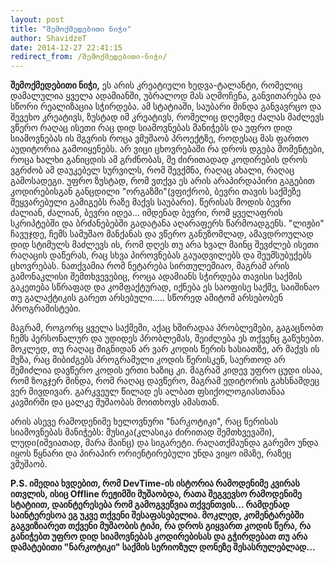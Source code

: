 ```yaml
---
layout: post
title: "შემოქმედებითი ნიჭი"
author: ShavidzeT
date: 2014-12-27 22:41:15
redirect_from: /შემოქმედებითი-ნიჭი/
---
```

**შემოქმედებითი ნიჭი,** ეს არის კრეატიული ხედვა-ტალანტი, რომელიც დამალულია ყველა ადამიანში, უბრალოდ მას აღმოჩენა, განვითარება და სწორი რეალიზაცია სჭირდება. ამ სტატიაში, საუბარი მინდა განვავრცო და შევეხო კრეატივს, ზუსტად იმ კრეატივს, რომელიც დღემდე ძალას მაძლევს ვწერო რაღაც ისეთი რაც დიდ სიამოვნებას მანიჭებს და უფრო დიდ სიამოვნებას ის მგვრის როცა ვმუშაობ პროექტზე, როდესაც მას ფართო აუდიტორია გამოიყენებს. არ ვიცი ცხოვრებაში რა დროს დგება მომენტები, როცა ხალხი განიცდის ამ გრძნობას, მე ძირითადად კოდირების დროს ვგრძობ ამ დაუკებელ სურვილს, რომ შევქმნა, რაღაც ახალი, რაღაც გამოსადეგი. უფრო ზუსტად, რომ ვთქვა ეს არის არაპირდაპირი გაგებით კოდირებისგან განცდილი "ორგაზმი"(ვფიქრობ, ბევრი თავის საქმეზე შეყვარებული გამიგებს რაზე მაქვს საუბარი). წერისას მოდის ბევრი ძალიან, ძალიან, ბევრი იდეა... იმდენად ბევრი, რომ ყველაფრის სკრიპტებში და ბრძანებებში გადატანა აღარაფერს წარმოადგენს. "ლიჟბი" ჩავუჯდე, ჩემს სამუშაო მანქანას და ვწერო განუზომლად, ამავდროულად დიდ სტიმულს მაძლევს ის, რომ დღეს თუ არა ხვალ მაინც შევძლებ ისეთი რაღაცის დაწერას, რაც სხვა პიროვნებას გაუადვილებს და შეუმსუბუქებს ცხოვრებას. ნათქვამია რომ ნეტარება სირთულეშიაო, მაგრამ არის გამონაკლისი შემთხვევებიც, როცა ადამიანს სჭირდება თავისი საქმის გაკეთება სწრაფად და კომფაქტურად, იქნება ეს საოფისე საქმე, საიშინაო თუ გალაქტიკის გარეთ არსებული..... სწორედ ამიტომ არსებობენ პროგრამისტები.

მაგრამ, როგორც ყველა საქმეში, აქაც ხშირადაა პრობლემები, გაგაცნობთ ჩემს პერსონალურ და უდიდეს პრობლემას, შეიძლება ეს თქვენც გაწუხებთ. მოკლედ, თუ რაღაც შიგნიდან არ ვარ კოდის წერის ხასიათზე, არ მაქვს ის მუზა, რაც მიბიძგებს პროგრამული კოდის წერისკენ, საერთოდ არ შემიძლია დავწერო კოდის ერთი ხაზიც კი.
მაგრამ კიდევ უფრო ცუდი ისაა, რომ ზოგჯერ მინდა, რომ რაღაც დავწერო, მაგრამ ედიტორის გახსნამდეც ვერ მივდივარ. გარკვეულ წილად ეს ალბათ ფსიქოლოგიასთანაა კავშირში და ცალკე მუშაობას მოითხოვს ამასთან.

არის ასევე რამოდენიმე ხელოვნური "ნარკოტიკი", რაც წერისას სიამოვნებას მანიჭებს: მუსიკა(კლასიკა ძირითად შემთხვევაში), ლუდი(იშვიათად, მარა მაინც) და სიგარეტი. რაღათქმაუნდა გარემო უნდა იყოს წყნარი და პირაპირ ორიენტირებული უნდა ვიყო იმაზე, რაზეც ვმუშაობ.

**P.S. იმედია ხვდებით, რომ DevTime-ის ისტორია რამოდენიმე კვირას ითვლის, ისიც Offline რეჟიმში მუშაობდა, რათა შეგვევსო რამოდენიმე სტატიით, დაინტერესება რომ გამოგვეწვია თქვენთვის... რამდენად საინტერესოა ეგ უკვე თქვენი შესაფასებელია. მოკლედ, კომენტარებში გაგვიზიარეთ თქვენი მუშაობის ტიპი, რა დროს გიყვართ კოდის წერა, რა განიჭებთ უფრო დიდ სიამოვნებას კოდირებისას და გჭირდებათ თუ არა დამატებითი "ნარკოტიკი" საქმის სერიოზულ დონეზე შესასრულებლად...**
